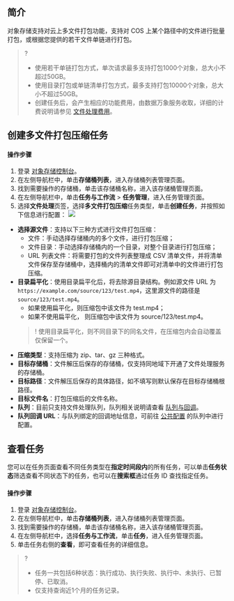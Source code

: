 ## 简介

对象存储支持对云上多文件打包功能，支持对 COS 上某个路径中的文件进行批量打包，或根据您提供的若干文件单链进行打包。

>?
>
>- 使用若干单链打包方式，单次请求最多支持打包1000个对象，总大小不超过50GB。
>- 使用目录打包或单链清单打包方式，最多支持打包10000个对象，总大小不超过50GB。
>- 创建任务后，会产生相应的功能费用，由数据万象服务收取，详细的计费说明请参见 [文件处理费用](https://cloud.tencent.com/document/product/460/82333)。

## 创建多文件打包压缩任务

#### 操作步骤

1. 登录 [对象存储控制台](https://console.cloud.tencent.com/cos5)。
2. 在左侧导航栏中，单击**存储桶列表**，进入存储桶列表管理页面。
3. 找到需要操作的存储桶，单击该存储桶名称，进入该存储桶管理页面。
4. 在左侧导航栏中，单击**任务与工作流** > **任务管理**，进入任务管理页面。
5. 选择**文件处理**页签，选择**多文件打包压缩**任务类型，单击**创建任务**，并按照如下信息进行配置：
![](https://qcloudimg.tencent-cloud.cn/raw/30c7818116d3809bbbe8b5a40320f7f0.png)
 - **选择源文件**：支持以下三种方式进行文件打包压缩：
    - 文件：手动选择存储桶内的多个文件，进行打包压缩；
    - 文件目录：手动选择存储桶内的一个目录，对整个目录进行打包压缩；
    - URL 列表文件：将需要打包的文件列表整理成 CSV 清单文件，并将清单文件保存至存储桶中，选择桶内的清单文件即可对清单中的文件进行打包压缩。
 - **目录扁平化**：使用目录扁平化后，将去除源目录结构。例如源文件 URL 为 `https://example.com/source/123/test.mp4`，这里源文件的路径是 `source/123/test.mp4`。
    - 如果使用扁平化，则压缩包中该文件为 test.mp4；
    - 如果不使用扁平化， 则压缩包中该文件为 source/123/test.mp4。
     >!
     > 使用目录扁平化，则不同目录下的同名文件，在压缩包内会自动覆盖仅保留一个。
 - **压缩类型**：支持压缩为 zip、tar、gz 三种格式。
 - **目标存储桶**：文件解压后保存的存储桶，仅支持同地域下开通了文件处理服务的存储桶。
 - **目标路径**：文件解压后保存的具体路径，如不填写则默认保存在目标存储桶根路径。
 - **目标文件名**：打包压缩后的文件名称。
 - **队列**：目前只支持文件处理队列，队列相关说明请查看 [队列与回调](https://cloud.tencent.com/document/product/436/53970)。
 - **队列回调 URL**：与队列绑定的回调地址信息，可前往 [公共配置](https://cloud.tencent.com/document/product/436/53972) 的队列中进行配置。

## 查看任务

您可以在任务页面查看不同任务类型在**指定时间段内**的所有任务，可以单击**任务状态**筛选查看不同状态下的任务，也可以在**搜索框**通过任务 ID 查找指定任务。

#### 操作步骤

1. 登录 [对象存储控制台](https://console.cloud.tencent.com/cos5)。
2. 在左侧导航栏中，单击**存储桶列表**，进入存储桶列表管理页面。
3. 找到需要操作的存储桶，单击该存储桶名称，进入该存储桶管理页面。
4. 在左侧导航栏中，选择**任务与工作流**，单击**任务**，进入任务管理页面。
5. 单击任务右侧的**查看**，即可查看任务的详细信息。

>? 
>
>- 任务一共包括6种状态：执行成功、执行失败、执行中、未执行、已暂停、已取消。
>- 仅支持查询近1个月的任务记录。
